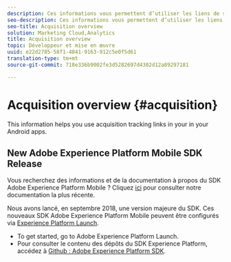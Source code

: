 ```yaml
---
description: Ces informations vous permettent d’utiliser les liens de suivi d’acquisition dans vos applications iOS.
seo-description: Ces informations vous permettent d’utiliser les liens de suivi d’acquisition dans vos applications iOS.
seo-title: Acquisition overview
solution: Marketing Cloud,Analytics
title: Acquisition overview
topic: Développeur et mise en œuvre
uuid: e22d2785-58f1-4841-9163-912c5e0f5d61
translation-type: tm+mt
source-git-commit: 718e336b9002fe3d5282697d4302d12a89297181

---
```



# Acquisition overview {#acquisition}

This information helps you use acquisition tracking links in your in your Android apps.

## New Adobe Experience Platform Mobile SDK Release

Vous recherchez des informations et de la documentation à propos du SDK Adobe Experience Platform Mobile ? Cliquez [ici](https://aep-sdks.gitbook.io/docs/) pour consulter notre documentation la plus récente.

Nous avons lancé, en septembre 2018, une version majeure du SDK. Ces nouveaux SDK Adobe Experience Platform Mobile peuvent être configurés via [Experience Platform Launch](https://www.adobe.com/experience-platform/launch.html).

* To get started, go to Adobe Experience Platform Launch.
* Pour consulter le contenu des dépôts du SDK Experience Platform, accédez à [Github : Adobe Experience Platform SDK](https://github.com/Adobe-Marketing-Cloud/acp-sdks).
